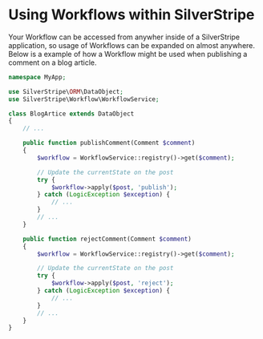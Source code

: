 # Using Workflows within SilverStripe

Your Workflow can be accessed from anywher inside of a SilverStripe application, so usage of Workflows can be expanded on almost anywhere. Below is a example of how a Workflow might be used when publishing a comment on a blog article.

```php
namespace MyApp;

use SilverStripe\ORM\DataObject;
use SilverStripe\Workflow\WorkflowService;

class BlogArtice extends DataObject
{   
    // ...

    public function publishComment(Comment $comment)
    {
        $workflow = WorkflowService::registry()->get($comment);

        // Update the currentState on the post
        try {
            $workflow->apply($post, 'publish');
        } catch (LogicException $exception) {
            // ...
        }
        // ...
    }

    public function rejectComment(Comment $comment)
    {
        $workflow = WorkflowService::registry()->get($comment);

        // Update the currentState on the post
        try {
            $workflow->apply($post, 'reject');
        } catch (LogicException $exception) {
            // ...
        }
        // ...
    }
}

```